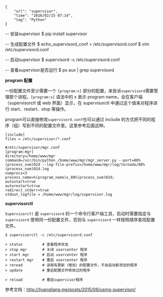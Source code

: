 ```
{
    "url": "supervisor",
    "time": "2016/02/15 07:14",
    "tag": "Python"
}
```

-- 安装supervisor
$ pip install supervisor

-- 生成配置文件
$ echo_supervisord_conf > /etc/supervisord.conf
$ vim /etc/supervisord.conf

-- 启动supervisor
$ supervisord -c /etc/supervisord.conf

-- 查看supervisor是否运行
$ ps aux | grep supervisord


**program 配置**

一份配置文件至少需要一个 `[program:x]` 部分的配置，来告诉`supervisord`需要管理那个进程。`[program:x]` 语法中的 x 表示 program name，会在客户端（supervisorctl 或 web 界面）显示，在 supervisorctl 中通过这个值来对程序进行 start、restart、stop 等操作。

program可以直接修改`supervisord.conf`也可以通过 include 的方式把不同的程序（组）写到不同的配置文件里。这里参考后面这种。

```
[include]
files = /etc/supervisor/*.conf
```

```
#/etc/supervisor/mgr.conf
[program:mgr]
directory=/home/www/mgr
command=/usr/bin/python /home/www/mgr/mgr_server.py --port=88%(process_num)02d --log-file-prefix=/home/www/mgr/log/tornado/88%(process_num)02d.log
numprocs=3
process_name=%(program_name)s_88%(process_num)02d;
autostart=true
autorestart=true
redirect_stderr=true
stdout_logfile = /home/www/mgr/log/supervisor.log
```


**supervisorctl**

`Supervisorctl` 是 `supervisord` 的一个命令行客户端工具，启动时需要指定与 `supervisord` 使用同一份配置文件，否则与 `supervisord` 一样按照顺序查找配置文件。

```
$ supervisorctl -c /etc/supervisord.conf

> status         # 查看程序状态
> stop mgr       # 关闭 usercenter 程序
> start mgr      # 启动 usercenter 程序
> restart mgr    # 重启 usercenter 程序
> reread         # 读取有更新（增加）的配置文件，不会启动新添加的程序
> update         # 重启配置文件修改过的程序

> reload         # 重启supervisor程序
```

参考文档：http://liyangliang.me/posts/2015/06/using-supervisor/